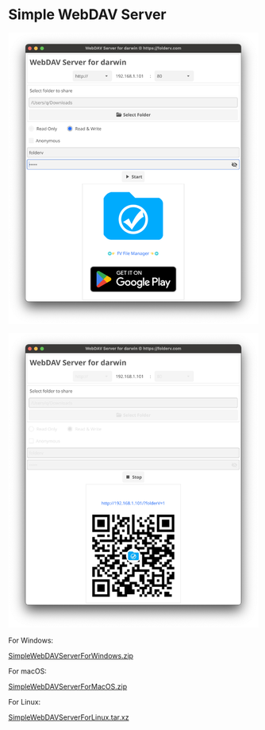 # Simple WebDAV Server



![mac0](img/mac0.png)

![mac1](img/mac1.png)


For Windows:

 [SimpleWebDAVServerForWindows.zip](SimpleWebDAVServerForWindows.zip) 



For macOS:

 [SimpleWebDAVServerForMacOS.zip](SimpleWebDAVServerForMacOS.zip) 



For Linux:

 [SimpleWebDAVServerForLinux.tar.xz](SimpleWebDAVServerForLinux.tar.xz) 
